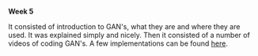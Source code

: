 **Week 5**

It consisted of introduction to GAN's, what they are and where they are used. It was explained simply and nicely.
Then it consisted of a number of videos of coding GAN's.
A few implementations can be found [here](https://github.com/mukunth-kart/SOC-2025---Face-Aging-Model/tree/main/Week%205).
